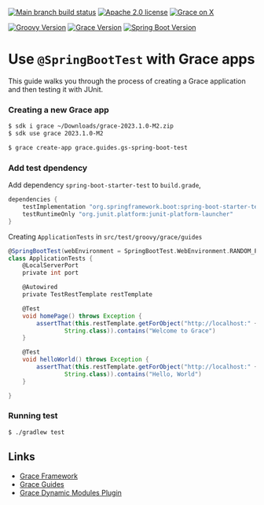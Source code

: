 [![Main branch build status](https://github.com/grace-guides/gs-spring-boot-test/workflows/Grace%20CI/badge.svg?style=flat)](https://github.com/grace-guides/gs-spring-boot-test/actions?query=workflow%3A%Grace+CI%22)
[![Apache 2.0 license](https://img.shields.io/badge/License-APACHE%202.0-green.svg?logo=APACHE&style=flat)](https://opensource.org/licenses/Apache-2.0)
[![Grace on X](https://img.shields.io/twitter/follow/graceframework?style=social)](https://twitter.com/graceframework)

[![Groovy Version](https://img.shields.io/badge/Groovy-4.0.23-blue?style=flat&color=4298b8)](https://groovy-lang.org/releasenotes/groovy-4.0.html)
[![Grace Version](https://img.shields.io/badge/Grace-2023.1.0-blue?style=flat&color=f49b06)](https://github.com/graceframework/grace-framework/releases/tag/v2023.1.0-M2)
[![Spring Boot Version](https://img.shields.io/badge/Spring_Boot-3.1.12-blue?style=flat&color=6db33f)](https://github.com/spring-projects/spring-boot/releases)

# Use `@SpringBootTest` with Grace apps

This guide walks you through the process of creating a Grace application and then testing it with JUnit.

### Creating a new Grace app

```bash
$ sdk i grace ~/Downloads/grace-2023.1.0-M2.zip
$ sdk use grace 2023.1.0-M2

$ grace create-app grace.guides.gs-spring-boot-test
```

### Add test dpendency

Add dependency `spring-boot-starter-test` to `build.grade`,

```gradle
dependencies {
    testImplementation "org.springframework.boot:spring-boot-starter-test"
    testRuntimeOnly "org.junit.platform:junit-platform-launcher"
}
```

Creating `ApplicationTests` in `src/test/groovy/grace/guides`

```groovy
@SpringBootTest(webEnvironment = SpringBootTest.WebEnvironment.RANDOM_PORT)
class ApplicationTests {
    @LocalServerPort
    private int port

    @Autowired
    private TestRestTemplate restTemplate

    @Test
    void homePage() throws Exception {
        assertThat(this.restTemplate.getForObject("http://localhost:" + port + "/",
                String.class)).contains("Welcome to Grace")
    }

    @Test
    void helloWorld() throws Exception {
        assertThat(this.restTemplate.getForObject("http://localhost:" + port + "/hello",
                String.class)).contains("Hello, World")
    }

}
```

### Running test

```bash
$ ./gradlew test
```


## Links

- [Grace Framework](https://github.com/graceframework/grace-framework)
- [Grace Guides](https://github.com/grace-guides)
- [Grace Dynamic Modules Plugin](https://github.com/grace-plugins/grace-dynamic-modules)
